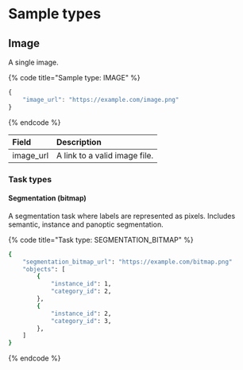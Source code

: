 # Sample types

## Image

A single image.

{% code title="Sample type: IMAGE" %}
```javascript
{
    "image_url": "https://example.com/image.png"
}
```
{% endcode %}

| Field | Description |
| :--- | :--- |
| image\_url | A link to a valid image file. |

### Task types

#### Segmentation \(bitmap\)

A segmentation task where labels are represented as pixels. Includes semantic, instance and panoptic segmentation.

{% code title="Task type: SEGMENTATION\_BITMAP" %}
```bash
{
    "segmentation_bitmap_url": "https://example.com/bitmap.png"
    "objects": [
        {
            "instance_id": 1,
            "category_id": 2,
        },
        {
            "instance_id": 2,
            "category_id": 3,
        },
    ]
}
```
{% endcode %}





